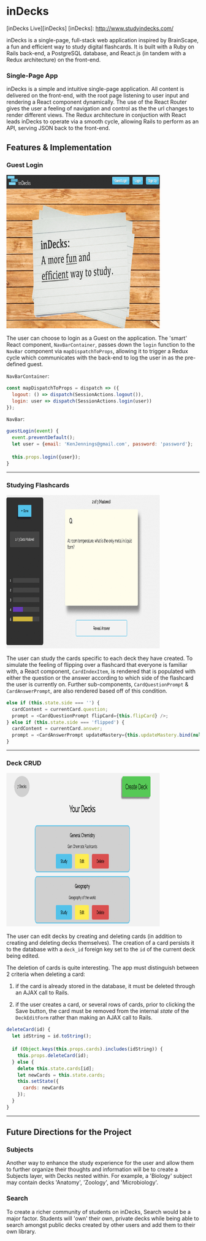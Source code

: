 # inDecks

[inDecks Live][inDecks]
[inDecks]: http://www.studyindecks.com/

inDecks is a single-page, full-stack web application inspired by BrainScape, a fun and efficient way to study digital flashcards.  It is built with a Ruby on Rails back-end, a PostgreSQL database, and React.js (in tandem with a Redux architecture) on the front-end.

### Single-Page App

inDecks is a simple and intuitive single-page application. All content is delivered on the front-end, with the root page listening to user input and rendering a React component dynamically. The use of the React Router gives the user a feeling of navigation and control as the the url changes to render different views. The Redux architecture in conjuction with React leads inDecks to operate via a smooth cycle, allowing Rails to perform as an API, serving JSON back to the front-end.

## Features & Implementation

### Guest Login

<img src="https://github.com/msantam2/inDecks/blob/master/app/assets/images/guest_login.gif" width="400" height="400" />

The user can choose to login as a Guest on the application. The 'smart' React component, `NavBarContainer`, passes down the `login` function to the `NavBar` component via `mapDispatchToProps`, allowing it to trigger a Redux cycle which communicates with the back-end to log the user in as the pre-defined guest.

`NavBarContainer`:
```js
const mapDispatchToProps = dispatch => ({
  logout: () => dispatch(SessionActions.logout()),
  login: user => dispatch(SessionActions.login(user))
});
```

`NavBar`:
```js
guestLogin(event) {
  event.preventDefault();
  let user = {email: 'KenJennings@gmail.com', password: 'password'};

  this.props.login({user});
}
```
__________

### Studying Flashcards

<img src="https://github.com/msantam2/inDecks/blob/master/app/assets/images/study_flashcard.gif" width="400" height="400" />

The user can study the cards specific to each deck they have created. To simulate the feeling of flipping over a flashcard that everyone is familiar with, a React component, `CardIndexItem`, is rendered that is populated with either the question or the answer according to which side of the flashcard the user is currently on. Further sub-components, `CardQuestionPrompt` & `CardAnswerPrompt`, are also rendered based off of this condition.

```js
else if (this.state.side === '') {
  cardContent = currentCard.question;
  prompt = <CardQuestionPrompt flipCard={this.flipCard} />;
} else if (this.state.side === 'flipped') {
  cardContent = currentCard.answer;
  prompt = <CardAnswerPrompt updateMastery={this.updateMastery.bind(null, currentCard)} />;
}
```

__________

### Deck CRUD

<img src="https://github.com/msantam2/inDecks/blob/master/app/assets/images/deck_crud.gif" width="400" height="400" />

The user can edit decks by creating and deleting cards (in addition to creating and deleting decks themselves). The creation of a card persists it to the database with a `deck_id` foreign key set to the `id` of the current deck being edited.

The deletion of cards is quite interesting. The app must distinguish between 2 criteria when deleting a card:

1. if the card is already stored in the database, it must be deleted through an AJAX call to Rails.

2. if the user creates a card, or several rows of cards, prior to clicking the Save button, the card must be removed from the internal *state* of the  `DeckEditForm` rather than making an AJAX call to Rails.

```js
deleteCard(id) {
  let idString = id.toString();

  if (Object.keys(this.props.cards).includes(idString)) {
    this.props.deleteCard(id);
  } else {
    delete this.state.cards[id];
    let newCards = this.state.cards;
    this.setState({
      cards: newCards
    });
  }
}
```
__________

## Future Directions for the Project

### Subjects

Another way to enhance the study experience for the user and allow them to further organize their thoughts and information will be to create a Subjects layer, with Decks nested within. For example, a 'Biology' subject may contain decks 'Anatomy', 'Zoology', and 'Microbiology'.

### Search

To create a richer community of students on inDecks, Search would be a major factor. Students will 'own' their own, private decks while being able to search amongst public decks created by other users and add them to their own library.
